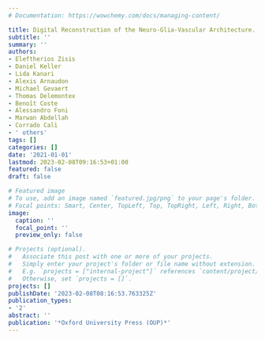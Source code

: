 ```yaml
---
# Documentation: https://wowchemy.com/docs/managing-content/

title: Digital Reconstruction of the Neuro-Glia-Vascular Architecture.
subtitle: ''
summary: ''
authors:
- Eleftherios Zisis
- Daniel Keller
- Lida Kanari
- Alexis Arnaudon
- Michael Gevaert
- Thomas Delemontex
- Benoı̂t Coste
- Alessandro Foni
- Marwan Abdellah
- Corrado Calı̀
- ' others'
tags: []
categories: []
date: '2021-01-01'
lastmod: 2023-02-08T09:16:53+01:00
featured: false
draft: false

# Featured image
# To use, add an image named `featured.jpg/png` to your page's folder.
# Focal points: Smart, Center, TopLeft, Top, TopRight, Left, Right, BottomLeft, Bottom, BottomRight.
image:
  caption: ''
  focal_point: ''
  preview_only: false

# Projects (optional).
#   Associate this post with one or more of your projects.
#   Simply enter your project's folder or file name without extension.
#   E.g. `projects = ["internal-project"]` references `content/project/deep-learning/index.md`.
#   Otherwise, set `projects = []`.
projects: []
publishDate: '2023-02-08T08:16:53.763325Z'
publication_types:
- '2'
abstract: ''
publication: '*Oxford University Press (OUP)*'
---
```

